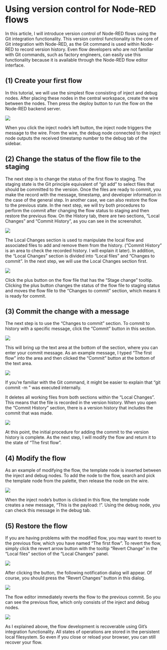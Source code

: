 # Using version control for Node-RED flows

In this article, I will introduce version control of Node-RED flows using the Git integration functionality. This version control functionality is the core of Git integration with Node-RED, as the Git command is used within Node-RED to record version history. Even flow developers who are not familiar with Git commands, such as factory engineers, can easily use this functionality because it is available through the Node-RED flow editor interface.

## (1) Create your first flow
In this tutorial, we will use the simplest flow consisting of inject and debug nodes. After placing these nodes in the central workspace, create the wire between the nodes. Then press the deploy button to run the flow on the Node-RED backend server.

![](https://miro.medium.com/v2/resize:fit:4800/format:webp/0*QElp-A9hrsLr4sht.png)

When you click the inject node’s left button, the inject node triggers the message to the wire. From the wire, the debug node connected to the inject node outputs the received timestamp number to the debug tab of the sidebar.

## (2) Change the status of the flow file to the staging
The next step is to change the status of the first flow to staging. The staging state is the Git principle equivalent of “git add” to select files that should be committed to the version. Once the files are ready to commit, you make the record with the message, timestamp, and developer information in the case of the general step. In another case, we can also restore the flow to the previous state. In the next step, we will try both procedures to perform the commit after changing the flow status to staging and then restore the previous flow. On the History tab, there are two sections, “Local Changes” and “Commit History”, as you can see in the screenshot.

![](https://miro.medium.com/v2/resize:fit:4800/format:webp/0*7jHnviAQDiH0fF8j.png)

The Local Changes section is used to manipulate the local flow and associated files to add and remove them from the history. (“Commit History” is an area to check the recorded history. I will explain it later). In addition, the “Local Changes” section is divided into “Local files” and “Changes to commit”. In the next step, we will use the Local Changes section first.

![](https://miro.medium.com/v2/resize:fit:4800/format:webp/0*-7zq9NLI3rs8y0um.png)

Click the plus button on the flow file that has the “Stage change” tooltip. Clicking the plus button changes the status of the flow file to staging status and moves the flow file to the “Changes to commit” section, which means it is ready for commit.

## (3) Commit the change with a message
The next step is to use the “Changes to commit” section. To commit to history with a specific message, click the “Commit” button in this section.

![](https://miro.medium.com/v2/resize:fit:4800/format:webp/0*4qSVjqixr7sFL7KH.png)

This will bring up the text area at the bottom of the section, where you can enter your commit message. As an example message, I typed “The first flow” into the area and then clicked the “Commit” button at the bottom of the text area.

![](https://miro.medium.com/v2/resize:fit:4800/format:webp/0*0nCzUABXCyLbuCj2.png)

If you’re familiar with the Git command, it might be easier to explain that “git commit -m <message>” was executed internally.

It deletes all working files from both sections within the “Local Changes”. This means that the file is recorded in the version history. When you open the “Commit History” section, there is a version history that includes the commit that was made.

![](https://miro.medium.com/v2/resize:fit:4800/format:webp/0*-ULWY4tiMcJwSz9f.png)

At this point, the initial procedure for adding the commit to the version history is complete. As the next step, I will modify the flow and return it to the state of “The first flow”.

## (4) Modify the flow
As an example of modifying the flow, the template node is inserted between the inject and debug nodes. To add the node to the flow, search and pick the template node from the palette, then release the node on the wire.

![](https://miro.medium.com/v2/resize:fit:4800/format:webp/0*HPyB7lqW2blEaoM8.png0)

When the inject node’s button is clicked in this flow, the template node creates a new message, “This is the payload: <timestamp>!”. Using the debug node, you can check this message in the debug tab.

## (5) Restore the flow
If you are having problems with the modified flow, you may want to revert to the previous flow, which you have named “The first flow”. To revert the flow, simply click the revert arrow button with the tooltip “Revert Change” in the “Local files” section of the “Local Changes” panel.

![](https://miro.medium.com/v2/resize:fit:4800/format:webp/0*HREMF-J_57pPh8ON.png)

After clicking the button, the following notification dialog will appear. Of course, you should press the “Revert Changes” button in this dialog.

![](https://miro.medium.com/v2/resize:fit:4800/format:webp/0*LMPpW24ZxkYR0uGb.png)

The flow editor immediately reverts the flow to the previous commit. So you can see the previous flow, which only consists of the inject and debug nodes.

![](https://miro.medium.com/v2/resize:fit:4800/format:webp/0*LMPpW24ZxkYR0uGb.png)

As I explained above, the flow development is recoverable using Git’s integration functionality. All states of operations are stored in the persistent local filesystem. So even if you close or reload your browser, you can still recover your flow.
